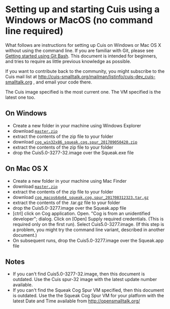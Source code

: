 # Setting up and starting Cuis using a Windows or MacOS (no command line required) #

What follows are instructions for setting up Cuis on Windows or Mac OS X without using the command line. If you are familiar with Git, please see [Getting started using Git Bash](GettingStarted.md). This document is intended for beginners, and tries to require as little previous knowledge as possible.

If you want to contribute back to the community, you might subscribe to the Cuis mail list at http://cuis-smalltalk.org/mailman/listinfo/cuis-dev_cuis-smalltalk.org , and email your code there.

The Cuis image specified is the most current one. The VM specified is the latest one too.

## On Windows ##
* Create a new folder in your machine using Windows Explorer
* download [`master.zip`](https://github.com/Cuis-Smalltalk/Cuis-Smalltalk-Dev/archive/master.zip)
* extract the contents of the zip file to your folder
* download [`cog_win32x86_squeak.cog.spur_201709050420.zip`](https://bintray.com/opensmalltalk/vm/download_file?file_path=cog_win32x86_squeak.cog.spur_201709050420.zip)
* extract the contents of the zip file to your folder
* drop the Cuis5.0-3277-32.image over the Squeak.exe file

## On Mac OS X ##
* Create a new folder in your machine using Mac Finder
* download [`master.zip`](https://github.com/Cuis-Smalltalk/Cuis-Smalltalk-Dev/archive/master.zip)
* extract the contents of the zip file to your folder
* download [`cog_macos64x64_squeak.cog.spur_201708312323.tar.gz`](https://bintray.com/opensmalltalk/vm/download_file?file_path=cog_macos64x64_squeak.cog.spur_201708312323.tar.gz)
* extract the contents of the .tar.gz file to your folder
* drop the Cuis5.0-3277.image over the Squeak.app file
* [ctrl] click on Cog application. Open. "Cog is from an unidentified developer"; dialog. Click on [Open] Supply required credentials. (This is required only on the first run). Select Cuis5.0-3277.image. (If this step is a problem, you might try the command line variant, described in another document.)
* On subsequent runs, drop the Cuis5.0-3277.image over the Squeak.app file

## Notes ##
* If you can't find Cuis5.0-3277-32.image, then this document is outdated. Use the Cuis spur-32 image with the latest update number available.
* If you can't find the Squeak Cog Spur VM specified, then this document is outdated. Use the the Squeak Cog Spur VM for your platform with the latest Date and Time available from http://opensmalltalk.org/
